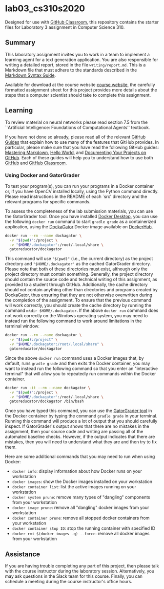 # lab03_cs310s2020

Designed for use with [GitHub Classroom](https://classroom.github.com/), this
repository contains the starter files for Laboratory 3 assignment in Computer Science 310.

## Summary
This laboratory assignment invites you to work in a team to implement
a learning agent for a text generation application.
You are also responsible for writing a detailed report,
stored in the file `writing/report.md`. This is a Markdown file that must
adhere to the standards described in the [Markdown Syntax
Guide](https://guides.github.com/features/mastering-markdown/).

Available for download at the course website [course
website](http://www.cs.allegheny.edu/sites/jjumadinova/teaching/310/labs.html),
the carefully formatted assignment sheet for this project provides more details
about the steps that a computer scientist should take to complete this
assignment.

## Learning
To review material on neural networks
please read section 7.5 from the ``Artificial Intelligence: Foundations of Computational Agents'' textbook.  

If you have not done so already, please read all of the relevant [GitHub
Guides](https://guides.github.com/) that explain how to use many of the features
that GitHub provides. In particular, please make sure that you have read the
following GitHub guides: [Mastering
Markdown](https://guides.github.com/features/mastering-markdown/), [Hello
World](https://guides.github.com/activities/hello-world/), and [Documenting Your
Projects on GitHub](https://guides.github.com/features/wikis/). Each of these
guides will help you to understand how to use both [GitHub](http://github.com) and
[GitHub Classroom](https://classroom.github.com/).

### Using Docker and GatorGrader
To test your program(s), you can run your programs in a Docker container or, if
you have OpenCV installed locally, using the Python command directly. Please
read instructions in the README of each `src' directory and the relevant programs
for specific commands.


To assess the completeness of the lab submission materials, you can use the GatorGrader tool.
Once you have installed [Docker
Desktop](https://www.docker.com/products/docker-desktop), you can use the
following `docker run` command to start `gradle grade` as a containerized
application, using the [DockaGator](https://github.com/GatorEducator/dockagator)
Docker image available on
[DockerHub](https://cloud.docker.com/u/gatoreducator/repository/docker/gatoreducator/dockagator).

```bash
docker run --rm --name dockagator \
  -v "$(pwd)":/project \
  -v "$HOME/.dockagator":/root/.local/share \
  gatoreducator/dockagator
```

This command will use `"$(pwd)"` (i.e., the current directory) as
the project directory and `"$HOME/.dockagator"` as the cached GatorGrader
directory. Please note that both of these directories must exist, although only
the project directory must contain something. Generally, the project directory
should contain the source code and technical writing of this assignment, as
provided to a student through GitHub. Additionally, the cache directory should
not contain anything other than directories and programs created by DockaGator,
thus ensuring that they are not otherwise overwritten during the completion of
the assignment. To ensure that the previous command will work correctly, you
should create the cache directory by running the command `mkdir
$HOME/.dockagator`. If the above `docker run` command does not work correctly on
the Windows operating system, you may need to instead run the following command
to work around limitations in the terminal window:

```bash
docker run --rm --name dockagator \
  -v "$(pwd):/project" \
  -v "$HOME/.dockagator:/root/.local/share" \
  gatoreducator/dockagator
```

Since the above `docker run` command uses a Docker images that, by default, runs
`gradle grade` and then exits the Docker container, you may want to instead run
the following command so that you enter an "interactive terminal" that will
allow you to repeatedly run commands within the Docker container.

```bash
docker run -it --rm --name dockagator \
  -v "$(pwd)":/project \
  -v "$HOME/.dockagator":/root/.local/share \
  gatoreducator/dockagator /bin/bash
```

Once you have typed this command, you can use the [GatorGrader
tool](https://github.com/GatorEducator/gatorgrader) in the Docker container by
typing the command `gradle grade` in your terminal. Running this command will
produce a lot of output that you should carefully inspect. If GatorGrader's
output shows that there are no mistakes in the assignment, then your source code
and writing are passing all of the automated baseline checks. However, if the
output indicates that there are mistakes, then you will need to understand what
they are and then try to fix them.

Here are some additional commands that you may need to run when using Docker:

* `docker info`: display information about how Docker runs on your workstation
* `docker images`: show the Docker images installed on your workstation
* `docker container list`: list the active images running on your workstation
* `docker system prune`: remove many types of "dangling" components from your workstation
* `docker image prune`: remove all "dangling" docker images from your workstation
* `docker container prune`: remove all stopped docker containers from your workstation
* `docker container stop ID`: stop the running container with specified ID
* `docker rmi $(docker images -q) --force`: remove all docker images from your workstation

## Assistance

If you are having trouble completing any part of this project, then please talk
with  the course instructor during the laboratory
session. Alternatively, you may ask questions in the Slack team for this
course. Finally, you can schedule a meeting during the course instructor's
office hours.
